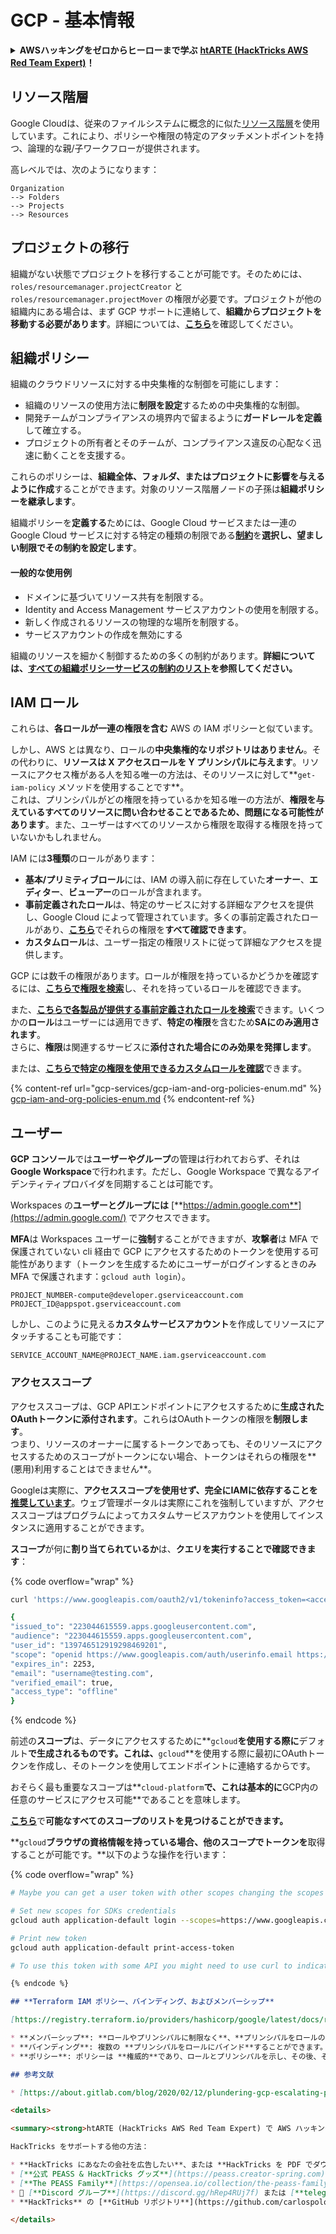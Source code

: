 # GCP - 基本情報

<details>

<summary><strong>AWSハッキングをゼロからヒーローまで学ぶ</strong> <a href="https://training.hacktricks.xyz/courses/arte"><strong>htARTE (HackTricks AWS Red Team Expert)</strong></a><strong>！</strong></summary>

HackTricksをサポートする他の方法:

* **HackTricksにあなたの会社を広告したい**、または**HackTricksをPDFでダウンロードしたい**場合は、[**サブスクリプションプラン**](https://github.com/sponsors/carlospolop)をチェックしてください！
* [**公式PEASS & HackTricksグッズ**](https://peass.creator-spring.com)を入手する
* [**The PEASS Family**](https://opensea.io/collection/the-peass-family)を発見し、独占的な[**NFTs**](https://opensea.io/collection/the-peass-family)のコレクションをチェックする
* 💬 [**Discordグループ**](https://discord.gg/hRep4RUj7f)に**参加する**か、[**テレグラムグループ**](https://t.me/peass)に参加する、または**Twitter** 🐦 [**@carlospolopm**](https://twitter.com/carlospolopm)を**フォローする**。
* **HackTricks**の[**GitHubリポジトリ**](https://github.com/carlospolop/hacktricks)と[**HackTricks Cloud**](https://github.com/carlospolop/hacktricks-cloud)にPRを提出して、あなたのハッキングテクニックを共有する。

</details>

## **リソース階層**

Google Cloudは、従来のファイルシステムに概念的に似た[リソース階層](https://cloud.google.com/resource-manager/docs/cloud-platform-resource-hierarchy)を使用しています。これにより、ポリシーや権限の特定のアタッチメントポイントを持つ、論理的な親/子ワークフローが提供されます。

高レベルでは、次のようになります：
```
Organization
--> Folders
--> Projects
--> Resources
```
## **プロジェクトの移行**

組織がない状態でプロジェクトを移行することが可能です。そのためには、`roles/resourcemanager.projectCreator` と `roles/resourcemanager.projectMover` の権限が必要です。プロジェクトが他の組織内にある場合は、まず GCP サポートに連絡して、**組織からプロジェクトを移動する必要があります**。詳細については、[**こちら**](https://medium.com/google-cloud/migrating-a-project-from-one-organization-to-another-gcp-4b37a86dd9e6)を確認してください。

## **組織ポリシー**

組織のクラウドリソースに対する中央集権的な制御を可能にします：

* 組織のリソースの使用方法に**制限を設定**するための中央集権的な制御。
* 開発チームがコンプライアンスの境界内で留まるように**ガードレールを定義**して確立する。
* プロジェクトの所有者とそのチームが、コンプライアンス違反の心配なく迅速に動くことを支援する。

これらのポリシーは、**組織全体、フォルダ、またはプロジェクトに影響を与えるように作成**することができます。対象のリソース階層ノードの子孫は**組織ポリシーを継承します**。

組織ポリシーを**定義する**ためには、Google Cloud サービスまたは一連の Google Cloud サービスに対する特定の種類の制限である[**制約**](https://cloud.google.com/resource-manager/docs/organization-policy/overview#constraints)を**選択し、望ましい制限でその制約を設定します**。

#### 一般的な使用例 <a href="#common_use_cases" id="common_use_cases"></a>

* ドメインに基づいてリソース共有を制限する。
* Identity and Access Management サービスアカウントの使用を制限する。
* 新しく作成されるリソースの物理的な場所を制限する。
* サービスアカウントの作成を無効にする

組織のリソースを細かく制御するための多くの制約があります。**詳細については、**[**すべての組織ポリシーサービスの制約のリスト**](https://cloud.google.com/resource-manager/docs/organization-policy/org-policy-constraints)**を参照してください。**

## **IAM ロール**

これらは、**各ロールが一連の権限を含む** AWS の IAM ポリシーと似ています。

しかし、AWS とは異なり、ロールの**中央集権的なリポジトリはありません**。その代わりに、**リソースは X アクセスロールを Y プリンシパルに与えます**。リソースにアクセス権がある人を知る唯一の方法は、そのリソースに対して**`get-iam-policy` メソッドを使用することです**。\
これは、プリンシパルがどの権限を持っているかを知る唯一の方法が、**権限を与えているすべてのリソースに問い合わせることであるため、問題になる可能性があります**。また、ユーザーはすべてのリソースから権限を取得する権限を持っていないかもしれません。

IAM には**3種類**のロールがあります：

* **基本/プリミティブロール**には、IAM の導入前に存在していた**オーナー**、**エディター**、**ビューアー**のロールが含まれます。
* **事前定義されたロール**は、特定のサービスに対する詳細なアクセスを提供し、Google Cloud によって管理されています。多くの事前定義されたロールがあり、[**こちら**](https://cloud.google.com/iam/docs/understanding-roles#predefined\_roles)でそれらの権限を**すべて確認できます**。
* **カスタムロール**は、ユーザー指定の権限リストに従って詳細なアクセスを提供します。

GCP には数千の権限があります。ロールが権限を持っているかどうかを確認するには、[**こちらで権限を検索**](https://cloud.google.com/iam/docs/permissions-reference)し、それを持っているロールを確認できます。

また、[**こちらで各製品が提供する事前定義されたロールを検索**](https://cloud.google.com/iam/docs/understanding-roles#product\_specific\_documentation)できます。いくつかの**ロール**はユーザーには適用できず、**特定の権限**を含むため**SAにのみ適用されます**。\
さらに、**権限**は関連するサービスに**添付された場合にのみ効果を発揮します**。

または、[**こちらで特定の権限を使用できるカスタムロールを確認**](https://cloud.google.com/iam/docs/custom-roles-permissions-support)できます。

{% content-ref url="gcp-services/gcp-iam-and-org-policies-enum.md" %}
[gcp-iam-and-org-policies-enum.md](gcp-services/gcp-iam-and-org-policies-enum.md)
{% endcontent-ref %}

## ユーザー <a href="#default-credentials" id="default-credentials"></a>

**GCP コンソール**では**ユーザーやグループ**の管理は行われておらず、それは**Google Workspace**で行われます。ただし、Google Workspace で異なるアイデンティティプロバイダを同期することは可能です。

Workspaces の**ユーザーとグループには** [**https://admin.google.com**](https://admin.google.com/) でアクセスできます。

**MFA**は Workspaces ユーザーに**強制**することができますが、**攻撃者**は MFA で保護されていない cli 経由で GCP にアクセスするためのトークンを使用する可能性があります（トークンを生成するためにユーザーがログインするときのみ MFA で保護されます：`gcloud auth login`）。
```
PROJECT_NUMBER-compute@developer.gserviceaccount.com
PROJECT_ID@appspot.gserviceaccount.com
```
しかし、このように見える**カスタムサービスアカウント**を作成してリソースにアタッチすることも可能です：
```
SERVICE_ACCOUNT_NAME@PROJECT_NAME.iam.gserviceaccount.com
```
### **アクセススコープ**

アクセススコープは、GCP APIエンドポイントにアクセスするために**生成されたOAuthトークンに添付されます**。これらはOAuthトークンの権限を**制限します**。\
つまり、リソースのオーナーに属するトークンであっても、そのリソースにアクセスするためのスコープがトークンにない場合、トークンはそれらの権限を**(悪用)利用することはできません**。

Googleは実際に、**アクセススコープを使用せず、完全にIAMに依存することを[推奨しています](https://cloud.google.com/compute/docs/access/service-accounts#service\_account\_permissions)**。ウェブ管理ポータルは実際にこれを強制していますが、アクセススコープはプログラムによってカスタムサービスアカウントを使用してインスタンスに適用することができます。

**スコープ**が何に**割り当てられているか**は、**クエリを実行することで確認できます**：

{% code overflow="wrap" %}
```bash
curl 'https://www.googleapis.com/oauth2/v1/tokeninfo?access_token=<access_token>'

{
"issued_to": "223044615559.apps.googleusercontent.com",
"audience": "223044615559.apps.googleusercontent.com",
"user_id": "139746512919298469201",
"scope": "openid https://www.googleapis.com/auth/userinfo.email https://www.googleapis.com/auth/cloud-platform https://www.googleapis.com/auth/appengine.admin https://www.googleapis.com/auth/sqlservice.login https://www.googleapis.com/auth/compute https://www.googleapis.com/auth/accounts.reauth",
"expires_in": 2253,
"email": "username@testing.com",
"verified_email": true,
"access_type": "offline"
}
```
{% endcode %}

前述の**スコープ**は、データにアクセスするために**`gcloud`**を使用する際に**デフォルト**で生成されるものです。これは、**`gcloud`**を使用する際に最初にOAuthトークンを作成し、そのトークンを使用してエンドポイントに連絡するからです。

おそらく最も重要なスコープは**`cloud-platform`**で、これは基本的に**GCP内の任意のサービスにアクセス可能**であることを意味します。

[**こちら**](https://developers.google.com/identity/protocols/googlescopes)で**可能なすべてのスコープのリストを見つけることができます。**

**`gcloud`**ブラウザの資格情報を持っている場合、他のスコープでトークンを**取得することが可能です。**以下のような操作を行います：

{% code overflow="wrap" %}
```bash
# Maybe you can get a user token with other scopes changing the scopes array from ~/.config/gcloud/credentials.db

# Set new scopes for SDKs credentials
gcloud auth application-default login --scopes=https://www.googleapis.com/auth/userinfo.email,https://www.googleapis.com/auth/cloud-platform,https://www.googleapis.com/auth/sqlservice.login,https://www.googleapis.com/auth/appengine.admin,https://www.googleapis.com/auth/compute,https://www.googleapis.com/auth/accounts.reauth,https://www.googleapis.com/auth/admin.directory.user,https://www.googleapis.com/auth/admin.directory.group,https://www.googleapis.com/auth/admin.directory.domain

# Print new token
gcloud auth application-default print-access-token

# To use this token with some API you might need to use curl to indicate the project header with --header "X-Goog-User-Project: <project-name>"
```
```markdown
{% endcode %}

## **Terraform IAM ポリシー、バインディング、およびメンバーシップ**

[https://registry.terraform.io/providers/hashicorp/google/latest/docs/resources/google\_project\_iam](https://registry.terraform.io/providers/hashicorp/google/latest/docs/resources/google\_project\_iam) で terraform によって定義されているように、GCP で terraform を使用すると、リソースに対するプリンシパルのアクセスを付与する方法がいくつかあります：

* **メンバーシップ**: **ロールやプリンシパルに制限なく**、**プリンシパルをロールのメンバーとして設定**します。ユーザーをロールのメンバーとして設定し、その後でグループを同じロールのメンバーとして設定し、それらのプリンシパル（ユーザーとグループ）を他のロールのメンバーとして設定することができます。
* **バインディング**: 複数の **プリンシパルをロールにバインド**することができます。これらの **プリンシパルは他のロールにバインドされたり、メンバーになることもできます**。しかし、ロールにバインドされていないプリンシパルが **バインドされたロールのメンバーとして設定された場合**、次に **バインディングが適用されると、そのメンバーシップは消えます**。
* **ポリシー**: ポリシーは **権威的**であり、ロールとプリンシパルを示し、その後、そのポリシーが変更されない限り（他のポリシー、バインディング、またはメンバーシップでさえ）、**これらのプリンシパルは他のロールを持つことができず、これらのロールは他のプリンシパルを持つことができません**。したがって、ポリシーでロールまたはプリンシパルが指定されると、その特権は **そのポリシーによって制限されます**。明らかに、プリンシパルにポリシーまたは特権エスカレーションの権限（新しいプリンシパルを作成し、彼に新しいロールをバインドするなど）を変更するオプションが与えられた場合、これを回避することができます。

## 参考文献

* [https://about.gitlab.com/blog/2020/02/12/plundering-gcp-escalating-privileges-in-google-cloud-platform/](https://about.gitlab.com/blog/2020/02/12/plundering-gcp-escalating-privileges-in-google-cloud-platform/)

<details>

<summary><strong>htARTE (HackTricks AWS Red Team Expert) で AWS ハッキングをゼロからヒーローまで学ぶ</strong></summary>

HackTricks をサポートする他の方法：

* **HackTricks にあなたの会社を広告したい**、または **HackTricks を PDF でダウンロードしたい** 場合は、[**サブスクリプションプラン**](https://github.com/sponsors/carlospolop)をチェックしてください！
* [**公式 PEASS & HackTricks グッズ**](https://peass.creator-spring.com) を入手する
* [**The PEASS Family**](https://opensea.io/collection/the-peass-family) を発見する、私たちの独占的な [**NFT**](https://opensea.io/collection/the-peass-family) コレクション
* 💬 [**Discord グループ**](https://discord.gg/hRep4RUj7f) または [**telegram グループ**](https://t.me/peass) に **参加する** か、**Twitter** 🐦 [**@carlospolopm**](https://twitter.com/carlospolopm) を **フォローする**。
* **HackTricks** の [**GitHub リポジトリ**](https://github.com/carlospolop/hacktricks) および [**HackTricks Cloud**](https://github.com/carlospolop/hacktricks-cloud) に PR を提出して、あなたのハッキングのコツを共有する。

</details>
```
